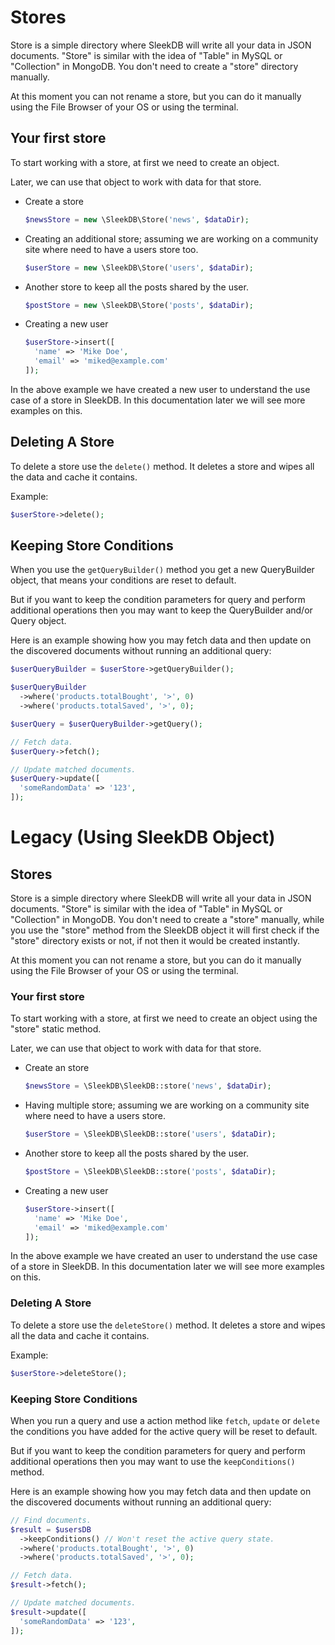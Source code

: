 <!--METADATA
{
    "title": "Managing Store",
    "url": "managing-store",
    "icon": "cube"
}
!METADATA-->

# Stores

Store is a simple directory where SleekDB will write all your data in JSON documents. "Store" is similar with the idea of "Table" in MySQL or "Collection" in MongoDB. You don't need to create a "store" directory manually.

At this moment you can not rename a store, but you can do it manually using the File Browser of your OS or using the terminal.

## Your first store

To start working with a store, at first we need to create an object.

Later, we can use that object to work with data for that store.

- Create a store

  ```php
  $newsStore = new \SleekDB\Store('news', $dataDir);
  ```

- Creating an additional store; assuming we are working on a community site where need to have a users store too.

  ```php
  $userStore = new \SleekDB\Store('users', $dataDir);
  ```

- Another store to keep all the posts shared by the user.

  ```php
  $postStore = new \SleekDB\Store('posts', $dataDir);
  ```

- Creating a new user
  ```php
  $userStore->insert([
    'name' => 'Mike Doe',
    'email' => 'miked@example.com'
  ]);
  ```

In the above example we have created a new user to understand the use case of a store in SleekDB. In this documentation later we will see more examples on this.

## Deleting A Store

To delete a store use the `delete()` method. It deletes a store and wipes all the data and cache it contains.

Example:

```php
$userStore->delete();
```

## Keeping Store Conditions

When you use the `getQueryBuilder()` method you get a new QueryBuilder object, that means your conditions are reset to default.

But if you want to keep the condition parameters for query and perform additional operations then you may want to keep the QueryBuilder and/or Query object.

Here is an example showing how you may fetch data and then update on the discovered documents without running an additional query:

```php
$userQueryBuilder = $userStore->getQueryBuilder();

$userQueryBuilder
  ->where('products.totalBought', '>', 0)
  ->where('products.totalSaved', '>', 0);

$userQuery = $userQueryBuilder->getQuery();

// Fetch data.
$userQuery->fetch();

// Update matched documents.
$userQuery->update([
  'someRandomData' => '123',
]);
```

# Legacy (Using SleekDB Object)

## Stores

Store is a simple directory where SleekDB will write all your data in JSON documents. "Store" is similar with the idea of "Table" in MySQL or "Collection" in MongoDB. You don't need to create a "store" manually, while you use the "store" method from the SleekDB object it will first check if the "store" directory exists or not, if not then it would be created instantly.

At this moment you can not rename a store, but you can do it manually using the File Browser of your OS or using the terminal.

### Your first store

To start working with a store, at first we need to create an object using the "store" static method.

Later, we can use that object to work with data for that store.

- Create an store

  ```php
  $newsStore = \SleekDB\SleekDB::store('news', $dataDir);
  ```

- Having multiple store; assuming we are working on a community site where need to have a users store.

  ```php
  $userStore = \SleekDB\SleekDB::store('users', $dataDir);
  ```

- Another store to keep all the posts shared by the user.

  ```php
  $postStore = \SleekDB\SleekDB::store('posts', $dataDir);
  ```

- Creating a new user
  ```php
  $userStore->insert([
    'name' => 'Mike Doe',
    'email' => 'miked@example.com'
  ]);
  ```

In the above example we have created an user to understand the use case of a store in SleekDB. In this documentation later we will see more examples on this.

### Deleting A Store

To delete a store use the `deleteStore()` method. It deletes a store and wipes all the data and cache it contains.

Example:

```php
$userStore->deleteStore();
```

### Keeping Store Conditions

When you run a query and use a action method like `fetch`, `update` or `delete` the conditions you have added for the active query will be reset to default.

But if you want to keep the condition parameters for query and perform additional operations then you may want to use the `keepConditions()` method.

Here is an example showing how you may fetch data and then update on the discovered documents without running an additional query:

```php
// Find documents.
$result = $usersDB
  ->keepConditions() // Won't reset the active query state.
  ->where('products.totalBought', '>', 0)
  ->where('products.totalSaved', '>', 0);

// Fetch data.
$result->fetch();

// Update matched documents.
$result->update([
  'someRandomData' => '123',
]);
```
